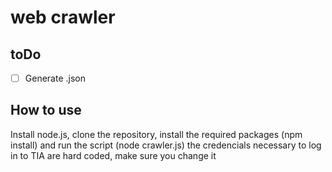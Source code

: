 # web crawler

## toDo
- [ ] Generate .json 

## How to use
Install node.js, clone the repository, install the required packages (npm install) and run the script (node crawler.js)
the credencials necessary to log in to TIA are hard coded, make sure you change it 

